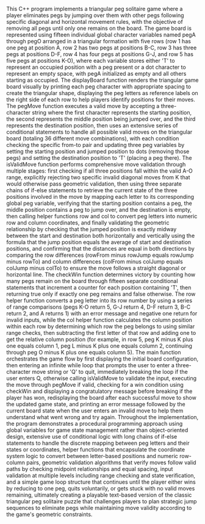 This C++ program implements a triangular peg solitaire game where a player eliminates pegs by jumping over them with other pegs following specific diagonal and horizontal movement rules, with the objective of removing all pegs until only one remains on the board. The game board is represented using fifteen individual global character variables named pegA through pegO arranged in a triangular formation with five rows (row 1 has one peg at position A, row 2 has two pegs at positions B-C, row 3 has three pegs at positions D-F, row 4 has four pegs at positions G-J, and row 5 has five pegs at positions K-O), where each variable stores either 'T' to represent an occupied position with a peg present or a dot character to represent an empty space, with pegA initialized as empty and all others starting as occupied. The displayBoard function renders the triangular game board visually by printing each peg character with appropriate spacing to create the triangular shape, displaying the peg letters as reference labels on the right side of each row to help players identify positions for their moves. The pegMove function executes a valid move by accepting a three-character string where the first character represents the starting position, the second represents the middle position being jumped over, and the third represents the destination position, then uses an extensive series of conditional statements to handle all possible valid moves on the triangular board (totaling 36 different move combinations), with each condition checking the specific from-to pair and updating three peg variables by setting the starting position and jumped position to dots (removing those pegs) and setting the destination position to 'T' (placing a peg there). The isValidMove function performs comprehensive move validation through multiple stages: first checking if all three positions fall within the valid A-O range, explicitly rejecting two specific invalid diagonal moves from K that would otherwise pass geometric validation, then using three separate chains of if-else statements to retrieve the current state of the three positions involved in the move by mapping each letter to its corresponding global peg variable, verifying that the starting position contains a peg, the middle position contains a peg to jump over, and the destination is empty, then calling helper functions row and col to convert peg letters into numeric row and column coordinates, and finally validating the geometric relationship by checking that the jumped position is exactly midway between the start and destination both horizontally and vertically using the formula that the jump position equals the average of start and destination positions, and confirming that the distances are equal in both directions by comparing the row differences (rowFrom minus rowJump equals rowJump minus rowTo) and column differences (colFrom minus colJump equals colJump minus colTo) to ensure the move follows a straight diagonal or horizontal line. The checkWin function determines victory by counting how many pegs remain on the board through fifteen separate conditional statements that increment a counter for each position containing 'T', then returning true only if exactly one peg remains and false otherwise. The row helper function converts a peg letter into its row number by using a series of range comparisons (pegs K-O return 5, G-J return 4, D-F return 3, B-C return 2, and A returns 1) with an error message and negative one return for invalid inputs, while the col helper function calculates the column position within each row by determining which row the peg belongs to using similar range checks, then subtracting the first letter of that row and adding one to get the relative column position (for example, in row 5, peg K minus K plus one equals column 1, peg L minus K plus one equals column 2, continuing through peg O minus K plus one equals column 5). The main function orchestrates the game flow by first displaying the initial board configuration, then entering an infinite while loop that prompts the user to enter a three-character move string or 'Q' to quit, immediately breaking the loop if the user enters Q, otherwise calling isValidMove to validate the input, executing the move through pegMove if valid, checking for a win condition using checkWin and displaying a congratulatory message before breaking if the player has won, redisplaying the board after each successful move to show the updated game state, and printing an error message followed by the current board state when the user enters an invalid move to help them understand what went wrong and try again. Throughout the implementation, the program demonstrates a procedural programming approach using global variables for game state management rather than object-oriented design, extensive use of conditional logic with long chains of if-else statements to handle the discrete mapping between peg letters and their states or coordinates, helper functions that encapsulate the coordinate system logic to convert between letter-based positions and numeric row-column pairs, geometric validation algorithms that verify moves follow valid paths by checking midpoint relationships and equal spacing, input validation at multiple levels including range checking and state verification, and a simple game loop structure that continues until the player either wins by reducing to one peg, quits voluntarily, or gets stuck with no valid moves remaining, ultimately creating a playable text-based version of the classic triangular peg solitaire puzzle that challenges players to plan strategic jump sequences to eliminate pegs while maintaining move validity according to the game's geometric constraints.
